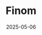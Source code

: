 ---  
layout: startup_page  
title: "Finom"  
id: "finom.co"  
permalink: "/finomfinom.co05062025/"  
website: "https://finom.co/"  
funding_round: "Growth Financing"  
funding_amount: "$105M"  
investors: "General Catalyst Customer Value Fund"  
about: "Finom is a digital bank for small- and medium-sized businesses based in Amsterdam. It offers digital banking services, including an AI accounting agent for entrepreneurs and freelancers, and direct lending with an AI-powered scoring engine. Finom serves over 100,000 businesses across several European countries and operates on a subscription-based revenue model."  
markets: "Fintech"  
hq: "Amsterdam, Netherlands"  
founded_year: "2020"  
linkedin: "https://www.linkedin.com/company/finomhq"  
twitter: "https://twitter.com/finomhq"  
instagram: ""  
facebook: "https://www.facebook.com/Finom.co"  
crunchbase: "https://www.crunchbase.com/organization/finom-e735"  
pitchbook: "https://pitchbook.com/profiles/company/434574-37"  

date_display: "06-May-2025"  
date: "2025-05-06"

# SEO Optimization  
meta_title: "Finom - Growth Financing Funding ($105M)"  
meta_description: "Finom, Finom is a digital bank for small- and medium-sized businesses based in Amsterdam. It offers digital banking services, including an AI accounting agen..."  
meta_keywords: "Finom, Fintech, Growth Financing funding"  
canonical_url: "https://startup.projectstartups.com/finomfinom.co05062025/"  
---